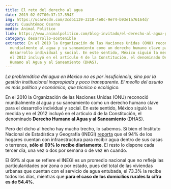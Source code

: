 ```yaml
---
title: El reto del derecho al agua
date: 2019-02-07T00:37:17.594Z
img: https://ucarecdn.com/3cdb1139-3210-4e0c-9e74-b93e1a76164d/
autor: Cuauhtémoc Osorno
medio: Animal Politico
link: https://www.animalpolitico.com/blog-invitado/el-derecho-al-agua-gran-reto-para-la-cuarta-transformacion/
category: desarrollo-sostenible
extracto: En el 2010 la Organización de las Naciones Unidas (ONU) reconoció
  mundialmente al agua y su saneamiento como un derecho humano clave para el
  desarrollo individual y social. En este sentido, México siguió la medida y en
  el 2012 incluyó en el artículo 4 de la Constitución, el denominado Derecho
  Humano al Agua y al Saneamiento (DHAS).
---
```

*La problemática del agua en México no es por insuficiencia, sino por la gestión institucional inapropiada y poco transparente. El meollo del asunto es más político y económico, que técnico o ecológico.*

En el 2010 la Organización de las Naciones Unidas (ONU) reconoció mundialmente al agua y su saneamiento como un derecho humano clave para el desarrollo individual y social. En este sentido, México siguió la medida y en el 2012 incluyó en el artículo 4 de la Constitución, el denominado **Derecho Humano al Agua y al Saneamiento** (DHAS).

Pero del dicho al hecho hay mucho trecho, lo sabemos. Si bien el Instituto Nacional de Estadística y Geografía (INEGI) [reporta](https://www.inegi.org.mx/contenidos/programas/enh/2017/doc/enh2017_resultados.pdf) que el 94% de los hogares cuentan con infraestructura para recibir agua dentro de sus casas o terrenos, **sólo el 69% lo recibe diariamente**. El resto lo dispone cada tercer día, una vez o dos por semana o de vez en cuando.

El 69% al que se refiere el INEGI es un promedio nacional que no refleja las particularidades por zona o por estado, pues del total de las viviendas urbanas que cuentan con el servicio de agua entubada, el 73.3% la recibe todos los días, mientras que **para el caso de los domicilios rurales la cifra es de 54.4%.**
